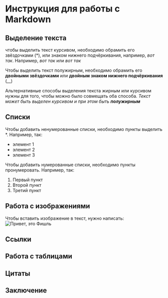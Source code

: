 # Инструкция для работы с Markdown

## Выделение текста

чтобы выделить текст курсивом, необходимо обрамить его звёздочками (*), или знаком нижнего подчёркивания, например, _вот так_. Например, *вот так* или _вот так_

Чтобы выделить текст полужирным, необходимо обрамить его **двойными звёздочками** или __двойным знаком нижнего подчёркивания__ (__)

Альтернативные способы выделения текста жирным или курсивом нужны для того, чтобы можно было совмещать оба способа. _Текст может быть выделен курсивом и при этом быть **полужирным**_



## Списки

Чтобы добавить ненумерованные списки, необходимо пункты выделить *. Например, так:
* элемент 1
* элемент 2
* элемент 3

Чтобы добавить нумерованные списки, необходимо пункты пронумеровать. Например, так:

1. Первый пункт
2. Второй пункт
3. Третий пункт

## Работа с изображениями

Чтобы вставить изображение в текст, нужно написать: ![Привет, это Фишль](фишль.jpg)
## Ссылки

## Работа с таблицами

## Цитаты

## Заключение